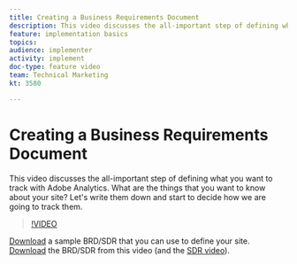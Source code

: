 ```yaml
---
title: Creating a Business Requirements Document
description: This video discusses the all-important step of defining what you want to track with Adobe Analytics. What are the things that you want to know about your site? Let's write them down and start to decide how we are going to track them. 
feature: implementation basics
topics: 
audience: implementer
activity: implement
doc-type: feature video
team: Technical Marketing
kt: 3580

---
```


# Creating a Business Requirements Document

This video discusses the all-important step of defining what you want to track with Adobe Analytics. What are the things that you want to know about your site? Let's write them down and start to decide how we are going to track them.

>[!VIDEO](https://video.tv.adobe.com/v/28758/?quality=12)

[Download](https://analytics.enablementadobe.com/files/brd-sdr-sample-template.xlsx) a sample BRD/SDR that you can use to define your site.
[Download](https://analytics.enablementadobe.com/files/geometrixx-clothiers-brd-sdr.xlsx) the BRD/SDR from this video (and the [SDR video](creating-and-maintaining-an-sdr.md)).
